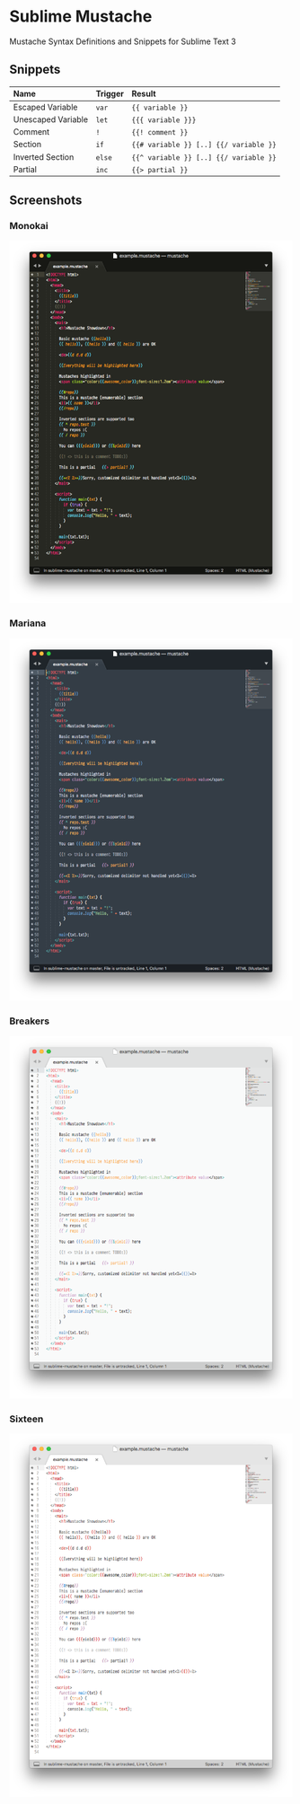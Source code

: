 # Sublime Mustache

Mustache Syntax Definitions and Snippets for Sublime Text 3

## Snippets

| Name               | Trigger  | Result                                 |
|:-------------------|:---------|:---------------------------------------|
| Escaped Variable   | `var`    | `{{ variable }}`                       |
| Unescaped Variable | `let`    | `{{{ variable }}}`                     |
| Comment            | `!`      | `{{! comment }}`                       |
| Section            | `if`     | `{{# variable }} [..] {{/ variable }}` |
| Inverted Section   | `else`   | `{{^ variable }} [..] {{/ variable }}` |
| Partial            | `inc`    | `{{> partial }}`                       |

## Screenshots

### Monokai
![Monokai](docs/monokai.png)

### Mariana
![Mariana](docs/mariana.png)

### Breakers
![Breakers](docs/breakers.png)

### Sixteen
![Sixteen](docs/sixteen.png)
